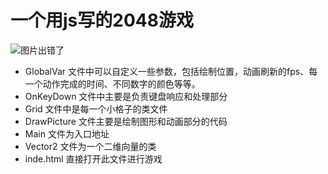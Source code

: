 # 一个用js写的2048游戏

![图片出错了](1.jpg)

* GlobalVar 文件中可以自定义一些参数，包括绘制位置，动画刷新的fps、每一个动作完成的时间、不同数字的颜色等等。
* OnKeyDown 文件中主要是负责键盘响应和处理部分
* Grid 文件中是每一个小格子的类文件
* DrawPicture 文件主要是绘制图形和动画部分的代码
* Main 文件为入口地址
* Vector2 文件为一个二维向量的类
* inde.html 直接打开此文件进行游戏
